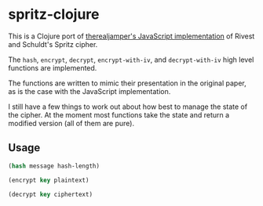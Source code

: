 # spritz-clojure

This is a Clojure port of [therealjamper's JavaScript implementation](https://github.com/therealjampers/spritzjs) of Rivest and Schuldt's Spritz cipher.

The `hash`, `encrypt`, `decrypt`, `encrypt-with-iv`, and `decrypt-with-iv` high level functions are implemented.

The functions are written to mimic their presentation in the original paper, as is the case with the JavaScript implementation.

I still have a few things to work out about how best to manage the state of the cipher. At the moment most functions take the state and return a modified version (all of them are pure).

## Usage

```clojure
(hash message hash-length)
```

```clojure
(encrypt key plaintext)
```

```clojure
(decrypt key ciphertext)
```
